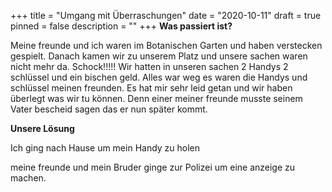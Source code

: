 +++
title = "Umgang mit Überraschungen"
date = "2020-10-11"
draft = true
pinned = false
description = ""
+++
**Was passiert ist?** 

Meine freunde und ich waren im Botanischen Garten und haben verstecken gespielt. Danach kamen wir zu unserem Platz und unsere sachen waren nicht mehr da. Schock!!!!! Wir hatten in unseren sachen 2 Handys 2 schlüssel und ein bischen geld. Alles war weg es waren die Handys und schlüssel meinen freunden. Es hat mir sehr leid getan und wir haben überlegt was wir tu können. Denn einer meiner freunde musste seinem Vater bescheid sagen das er nun später kommt.

**Unsere Lösung**

Ich ging nach Hause um mein Handy zu holen

meine freunde und mein Bruder ginge zur Polizei um eine anzeige zu machen.